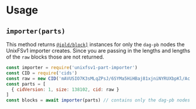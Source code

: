 # Usage

## `importer(parts)`

This method returns [`@ipld/block]`](https://github.com/ipld/js-block) instances for only the `dag-pb` nodes the UnixFSv1 importer
creates. Since you are passing in the lengths and lengths of the `raw` blocks those are not
returned.

```javascript
const importer = require('unixfsv1-part-importer')
const CID = require('cids')
const raw = new CID('mAVUSIO7K3sMLqZPsJ/6SYMa5HiHBaj81xjniNYRUXbpKl/Ac') // CID of a raw node
const parts = [
  { cidVersion: 1, size: 138102, cid: raw }
]
const blocks = await importer(parts) // contains only the dag-pb nodes for unixfs
```
